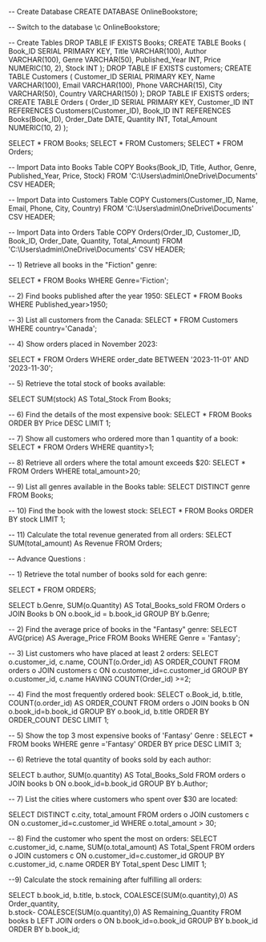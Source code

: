 -- Create Database
CREATE DATABASE OnlineBookstore;

-- Switch to the database
\c OnlineBookstore;

-- Create Tables
DROP TABLE IF EXISTS Books;
CREATE TABLE Books (
    Book_ID SERIAL PRIMARY KEY,
    Title VARCHAR(100),
    Author VARCHAR(100),
    Genre VARCHAR(50),
    Published_Year INT,
    Price NUMERIC(10, 2),
    Stock INT
);
DROP TABLE IF EXISTS customers;
CREATE TABLE Customers (
    Customer_ID SERIAL PRIMARY KEY,
    Name VARCHAR(100),
    Email VARCHAR(100),
    Phone VARCHAR(15),
    City VARCHAR(50),
    Country VARCHAR(150)
);
DROP TABLE IF EXISTS orders;
CREATE TABLE Orders (
    Order_ID SERIAL PRIMARY KEY,
    Customer_ID INT REFERENCES Customers(Customer_ID),
    Book_ID INT REFERENCES Books(Book_ID),
    Order_Date DATE,
    Quantity INT,
    Total_Amount NUMERIC(10, 2)
);

SELECT * FROM Books;
SELECT * FROM Customers;
SELECT * FROM Orders;


-- Import Data into Books Table
COPY Books(Book_ID, Title, Author, Genre, Published_Year, Price, Stock) 
FROM 'C:\Users\admin\OneDrive\Documents' 
CSV HEADER;

-- Import Data into Customers Table
COPY Customers(Customer_ID, Name, Email, Phone, City, Country) 
FROM 'C:\Users\admin\OneDrive\Documents' 
CSV HEADER;

-- Import Data into Orders Table
COPY Orders(Order_ID, Customer_ID, Book_ID, Order_Date, Quantity, Total_Amount) 
FROM 'C:\Users\admin\OneDrive\Documents' 
CSV HEADER;


-- 1) Retrieve all books in the "Fiction" genre:

SELECT * FROM Books 
WHERE Genre='Fiction';

-- 2) Find books published after the year 1950:
SELECT * FROM Books 
WHERE Published_year>1950;

-- 3) List all customers from the Canada:
SELECT * FROM Customers 
WHERE country='Canada';


-- 4) Show orders placed in November 2023:

SELECT * FROM Orders 
WHERE order_date BETWEEN '2023-11-01' AND '2023-11-30';

-- 5) Retrieve the total stock of books available:

SELECT SUM(stock) AS Total_Stock
From Books;


-- 6) Find the details of the most expensive book:
SELECT * FROM Books 
ORDER BY Price DESC 
LIMIT 1;


-- 7) Show all customers who ordered more than 1 quantity of a book:
SELECT * FROM Orders 
WHERE quantity>1;



-- 8) Retrieve all orders where the total amount exceeds $20:
SELECT * FROM Orders 
WHERE total_amount>20;



-- 9) List all genres available in the Books table:
SELECT DISTINCT genre FROM Books;


-- 10) Find the book with the lowest stock:
SELECT * FROM Books 
ORDER BY stock 
LIMIT 1;


-- 11) Calculate the total revenue generated from all orders:
SELECT SUM(total_amount) As Revenue 
FROM Orders;

-- Advance Questions : 

-- 1) Retrieve the total number of books sold for each genre:

SELECT * FROM ORDERS;

SELECT b.Genre, SUM(o.Quantity) AS Total_Books_sold
FROM Orders o
JOIN Books b ON o.book_id = b.book_id
GROUP BY b.Genre;


-- 2) Find the average price of books in the "Fantasy" genre:
SELECT AVG(price) AS Average_Price
FROM Books
WHERE Genre = 'Fantasy';


-- 3) List customers who have placed at least 2 orders:
SELECT o.customer_id, c.name, COUNT(o.Order_id) AS ORDER_COUNT
FROM orders o
JOIN customers c ON o.customer_id=c.customer_id
GROUP BY o.customer_id, c.name
HAVING COUNT(Order_id) >=2;




-- 4) Find the most frequently ordered book:
SELECT o.Book_id, b.title, COUNT(o.order_id) AS ORDER_COUNT
FROM orders o
JOIN books b ON o.book_id=b.book_id
GROUP BY o.book_id, b.title
ORDER BY ORDER_COUNT DESC LIMIT 1;



-- 5) Show the top 3 most expensive books of 'Fantasy' Genre :
SELECT * FROM books
WHERE genre ='Fantasy'
ORDER BY price DESC LIMIT 3;


-- 6) Retrieve the total quantity of books sold by each author:

SELECT b.author, SUM(o.quantity) AS Total_Books_Sold
FROM orders o
JOIN books b ON o.book_id=b.book_id
GROUP BY b.Author;





-- 7) List the cities where customers who spent over $30 are located:

SELECT DISTINCT c.city, total_amount
FROM orders o
JOIN customers c ON o.customer_id=c.customer_id
WHERE o.total_amount > 30;


-- 8) Find the customer who spent the most on orders:
SELECT c.customer_id, c.name, SUM(o.total_amount) AS Total_Spent
FROM orders o
JOIN customers c ON o.customer_id=c.customer_id
GROUP BY c.customer_id, c.name
ORDER BY Total_spent Desc LIMIT 1;


--9) Calculate the stock remaining after fulfilling all orders:

SELECT b.book_id, b.title, b.stock, COALESCE(SUM(o.quantity),0) AS Order_quantity,  
	b.stock- COALESCE(SUM(o.quantity),0) AS Remaining_Quantity
FROM books b
LEFT JOIN orders o ON b.book_id=o.book_id
GROUP BY b.book_id ORDER BY b.book_id;



